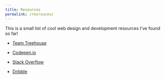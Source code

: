 ```yaml
---
title: Resources
permalink: /resrouces/
---
```


This is a small list of cool web design and development resources I've found so far!

- [Team Treehouse](http://teamtreehouse.com/)

- [Codepen.io](http://codepen.io/)

- [Stack Overflow](http://stackoverflow.com/)

- [Dribble](http://dribbble.com/)
